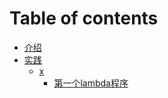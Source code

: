 # Table of contents

* [介绍](README.md)
* [实践](practice/README.md)
  * [x](practice/x/README.md)
    * [第一个lambda程序](practice/x/first_aws_lambda.md)


